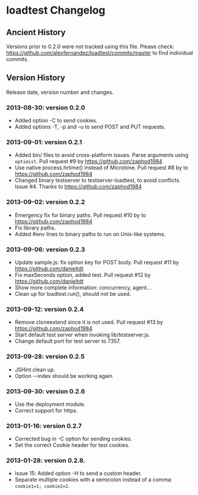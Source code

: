 
# loadtest Changelog

## Ancient History

Versions prior to 0.2.0 were not tracked using this file. Please check:
  https://github.com/alexfernandez/loadtest/commits/master
to find individual commits.

## Version History

Release date, version number and changes.

### 2013-08-30: version 0.2.0

* Added option -C to send cookies.
* Added options -T, -p and -u to send POST and PUT requests.

### 2013-09-01: version 0.2.1

* Added bin/ files to avoid cross-platform issues.
  Parse arguments using `optimist`.
  Pull request #9 by https://github.com/zaphod1984
* Use native process.hrtime() instead of Microtime.
  Pull request #8 by to https://github.com/zaphod1984
* Changed binary testserver to testserver-loadtest, to avoid conflicts.
  Issue #4. Thanks to https://github.com/zaphod1984

### 2013-09-02: version 0.2.2

* Emergency fix for binary paths.
  Pull request #10 by to https://github.com/zaphod1984
* Fix library paths.
* Added #env lines to binary paths to run on Unix-like systems.

### 2013-09-06: version 0.2.3

* Update sample.js: fix option key for POST body.
  Pull request #11 by https://github.com/danieltdt
* Fix maxSeconds option, added test.
  Pull request #12 by https://github.com/danieltdt
* Show more complete information: concurrency, agent...
* Clean up for loadtest.run(), should not be used.

### 2013-09-12: version 0.2.4

* Remove cloneextend since it is not used.
  Pull request #13 by https://github.com/zaphod1984
* Start default test server when invoking lib/testserver.js.
* Change default port for test server to 7357.

### 2013-09-28: version 0.2.5

* JSHint clean up.
* Option --index should be working again.

### 2013-09-30: version 0.2.6

* Use the deployment module.
* Correct support for https.

### 2013-01-16: version 0.2.7

* Corrected bug in -C option for sending cookies.
* Set the correct Cookie header for test cookies.

### 2013-01-28: version 0.2.8.

* Issue 15: Added option -H to send a custom header.
* Separate multiple cookies with a semicolon instead of a comma: `cookie1=1; cookie2=2`.

